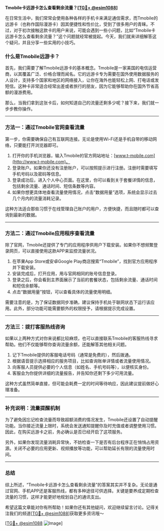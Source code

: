 **Tmobile卡远游卡怎么查看剩余流量？[[TG💪+ @esim1088](https://t.me/s/esim1088)]**

在日常生活中，我们常常会使用各种各样的手机卡来满足通信需求，而Tmobile的远游卡（也称作国际漫游卡）因其便捷性和性价比，受到了很多用户的青睐。不过，对于初次接触这款卡的用户来说，可能会遇到一些小问题，比如“Tmobile卡远游卡怎么查看剩余流量？”这个问题就经常被提起。今天，我们就来详细解答这个疑问，并且分享一些实用的小技巧。

### **什么是Tmobile远游卡？**

首先，我们需要了解Tmobile远游卡的基本概念。Tmobile是一家美国的电信运营商，以其覆盖广泛、价格合理而闻名。它的远游卡专为需要在国外使用数据服务的人设计，支持多个国家和地区的网络接入，让你在海外也能轻松上网、打电话或发短信。这种卡非常适合经常出差或者旅行的朋友，因为它能够帮助你在国外节省高额的漫游费用。

那么，当我们拿到这张卡后，如何知道自己的流量还剩多少呢？接下来，我们就一步步教你操作。

---

### **方法一：通过Tmobile官网查看流量**

第一步，你需要确保自己有互联网连接。无论是使用Wi-Fi还是手机自带的移动网络，只要能打开浏览器即可。

1. 打开你的手机浏览器，输入Tmobile的官方网站地址：[www.t-mobile.com](http://www.t-mobile.com)。
2. 登录账户。如果你还没有注册账户，可以按照提示进行注册。注册时需要填写手机号码以及密码等信息。
3. 登录成功后，进入个人中心页面。在这里，你可以看到关于套餐详情的信息，包括剩余流量、通话时间、短信条数等内容。
4. 如果你想更具体地查看流量使用情况，点击“数据用量”选项，系统会显示过去几个月内的流量消耗记录。

这种方法适合那些习惯于在线管理自己账户的用户，方便快捷，而且随时都可以查询到最新的数据。

---

### **方法二：通过Tmobile应用程序查看流量**

除了官网，Tmobile还提供了专门的应用程序供用户下载安装。如果你不想频繁登录网页，可以直接使用这款APP来监控流量状况。

1. 在苹果App Store或安卓Google Play商店搜索“Tmobile”，找到官方应用程序并下载安装。
2. 安装完成后，打开应用，用与官网相同的账号信息登录。
3. 登录之后，你会看到主界面展示了当前的套餐状态，包括剩余流量、通话时间和短信余额等。
4. 点击“数据用量”按钮，可以查看具体的流量使用明细。

需要注意的是，为了保证数据同步准确，建议保持手机处于联网状态下运行该应用。此外，部分功能可能需要额外的权限授予，请根据提示完成设置。

---

### **方法三：拨打客服热线咨询**

如果以上两种方式对你来说都比较麻烦，也可以直接联系Tmobile的客服热线寻求帮助。他们不仅能够帮你查询流量余额，还能解答其他相关问题。

1. 记下Tmobile提供的客服电话号码（通常是免费的），然后拨通。
2. 根据语音提示选择相应的服务项目，比如查询账单详情或者流量使用情况。
3. 向客服人员提供必要的个人信息（如姓名、手机号码等），以便核实身份。
4. 客服会为你提供详细的流量报告，并告知你还剩下多少可用流量。

这种方式虽然简单直接，但可能会耗费一定的时间等待响应，因此建议提前做好心理准备。

---

### **补充说明：流量提醒机制**

为了避免因忘记检查流量而导致超额消费的情况发生，Tmobile还设置了自动提醒功能。当你接近流量上限时，系统会发送通知提醒你及时充值或者调整使用习惯。因此，在购买远游卡之前，务必确认是否已经开启了这项服务。

另外，如果你发现流量消耗异常快，不妨检查一下是否有后台程序正在悄悄占用资源。关闭不必要的应用更新、视频播放等功能，可以帮助延长有限的流量使用时间。

---

### **总结**

综上所述，“Tmobile卡远游卡怎么查看剩余流量”的答案其实并不复杂。无论是通过官网、手机APP还是客服热线，都有多种途径可供选择。关键是要养成定期检查流量的习惯，这样才能更好地规划自己的通讯支出。

希望这篇文章能对你有所帮助！如果你还有其他疑问，欢迎继续留言讨论。记得关注我们的频道[[TG💪+ @esim1088](https://t.me/s/esim1088)]获取更多资讯哦～

[[TG💪+ @esim1088](https://t.me/s/esim1088) ![Image](https://i.postimg.cc/4NQfJmqS/Snipaste-2025-05-13-00-14-12.png)]